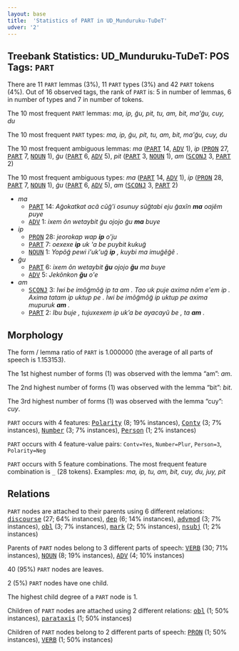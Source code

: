 ```yaml
---
layout: base
title:  'Statistics of PART in UD_Munduruku-TuDeT'
udver: '2'
---
```


## Treebank Statistics: UD_Munduruku-TuDeT: POS Tags: `PART`

There are 11 `PART` lemmas (3%), 11 `PART` types (3%) and 42 `PART` tokens (4%).
Out of 16 observed tags, the rank of `PART` is: 5 in number of lemmas, 6 in number of types and 7 in number of tokens.

The 10 most frequent `PART` lemmas: <em>ma, ip, g̃u, pit, tu, am, bit, ma'g̃u, cuy, du</em>

The 10 most frequent `PART` types:  <em>ma, ip, g̃u, pit, tu, am, bit, ma'g̃u, cuy, du</em>

The 10 most frequent ambiguous lemmas: <em>ma</em> (<tt><a href="myu_tudet-pos-PART.html">PART</a></tt> 14, <tt><a href="myu_tudet-pos-ADV.html">ADV</a></tt> 1), <em>ip</em> (<tt><a href="myu_tudet-pos-PRON.html">PRON</a></tt> 27, <tt><a href="myu_tudet-pos-PART.html">PART</a></tt> 7, <tt><a href="myu_tudet-pos-NOUN.html">NOUN</a></tt> 1), <em>g̃u</em> (<tt><a href="myu_tudet-pos-PART.html">PART</a></tt> 6, <tt><a href="myu_tudet-pos-ADV.html">ADV</a></tt> 5), <em>pit</em> (<tt><a href="myu_tudet-pos-PART.html">PART</a></tt> 3, <tt><a href="myu_tudet-pos-NOUN.html">NOUN</a></tt> 1), <em>am</em> (<tt><a href="myu_tudet-pos-SCONJ.html">SCONJ</a></tt> 3, <tt><a href="myu_tudet-pos-PART.html">PART</a></tt> 2)

The 10 most frequent ambiguous types:  <em>ma</em> (<tt><a href="myu_tudet-pos-PART.html">PART</a></tt> 14, <tt><a href="myu_tudet-pos-ADV.html">ADV</a></tt> 1), <em>ip</em> (<tt><a href="myu_tudet-pos-PRON.html">PRON</a></tt> 28, <tt><a href="myu_tudet-pos-PART.html">PART</a></tt> 7, <tt><a href="myu_tudet-pos-NOUN.html">NOUN</a></tt> 1), <em>g̃u</em> (<tt><a href="myu_tudet-pos-PART.html">PART</a></tt> 6, <tt><a href="myu_tudet-pos-ADV.html">ADV</a></tt> 5), <em>am</em> (<tt><a href="myu_tudet-pos-SCONJ.html">SCONJ</a></tt> 3, <tt><a href="myu_tudet-pos-PART.html">PART</a></tt> 2)


* <em>ma</em>
  * <tt><a href="myu_tudet-pos-PART.html">PART</a></tt> 14: <em>Ag̃okatkat acã cũg̃'i osunuy sũg̃tabi eju g̃axĩn <b>ma</b> oajẽm puye</em>
  * <tt><a href="myu_tudet-pos-ADV.html">ADV</a></tt> 1: <em>ixem õn wetaybit g̃u ojojo g̃u <b>ma</b> buye</em>
* <em>ip</em>
  * <tt><a href="myu_tudet-pos-PRON.html">PRON</a></tt> 28: <em>jeorokap wap <b>ip</b> o'ju</em>
  * <tt><a href="myu_tudet-pos-PART.html">PART</a></tt> 7: <em>oexexe <b>ip</b> uk 'a be puybit kukug̃</em>
  * <tt><a href="myu_tudet-pos-NOUN.html">NOUN</a></tt> 1: <em>Yopõg̃ pewi i'uk'ug̃ <b>ip</b> , kuybi ma imug̃ẽg̃ẽ .</em>
* <em>g̃u</em>
  * <tt><a href="myu_tudet-pos-PART.html">PART</a></tt> 6: <em>ixem õn wetaybit <b>g̃u</b> ojojo <b>g̃u</b> ma buye</em>
  * <tt><a href="myu_tudet-pos-ADV.html">ADV</a></tt> 5: <em>Jekõnkon <b>g̃u</b> o'e</em>
* <em>am</em>
  * <tt><a href="myu_tudet-pos-SCONJ.html">SCONJ</a></tt> 3: <em>Iwi be imõg̃mõg̃ ip ta am . Tao uk puje axima nõm e'em ip . Axima tatam ip uktup pe . Iwi be imõg̃mõg̃ ip uktup pe axima mupuruk <b>am</b> .</em>
  * <tt><a href="myu_tudet-pos-PART.html">PART</a></tt> 2: <em>Ibu buje , tujuxexem ip uk’a be ayacayũ be , ta <b>am</b> .</em>

## Morphology

The form / lemma ratio of `PART` is 1.000000 (the average of all parts of speech is 1.153153).

The 1st highest number of forms (1) was observed with the lemma “am”: <em>am</em>.

The 2nd highest number of forms (1) was observed with the lemma “bit”: <em>bit</em>.

The 3rd highest number of forms (1) was observed with the lemma “cuy”: <em>cuy</em>.

`PART` occurs with 4 features: <tt><a href="myu_tudet-feat-Polarity.html">Polarity</a></tt> (8; 19% instances), <tt><a href="myu_tudet-feat-Contv.html">Contv</a></tt> (3; 7% instances), <tt><a href="myu_tudet-feat-Number.html">Number</a></tt> (3; 7% instances), <tt><a href="myu_tudet-feat-Person.html">Person</a></tt> (1; 2% instances)

`PART` occurs with 4 feature-value pairs: `Contv=Yes`, `Number=Plur`, `Person=3`, `Polarity=Neg`

`PART` occurs with 5 feature combinations.
The most frequent feature combination is `_` (28 tokens).
Examples: <em>ma, ip, tu, am, bit, cuy, du, juy, pit</em>


## Relations

`PART` nodes are attached to their parents using 6 different relations: <tt><a href="myu_tudet-dep-discourse.html">discourse</a></tt> (27; 64% instances), <tt><a href="myu_tudet-dep-dep.html">dep</a></tt> (6; 14% instances), <tt><a href="myu_tudet-dep-advmod.html">advmod</a></tt> (3; 7% instances), <tt><a href="myu_tudet-dep-obl.html">obl</a></tt> (3; 7% instances), <tt><a href="myu_tudet-dep-mark.html">mark</a></tt> (2; 5% instances), <tt><a href="myu_tudet-dep-nsubj.html">nsubj</a></tt> (1; 2% instances)

Parents of `PART` nodes belong to 3 different parts of speech: <tt><a href="myu_tudet-pos-VERB.html">VERB</a></tt> (30; 71% instances), <tt><a href="myu_tudet-pos-NOUN.html">NOUN</a></tt> (8; 19% instances), <tt><a href="myu_tudet-pos-ADV.html">ADV</a></tt> (4; 10% instances)

40 (95%) `PART` nodes are leaves.

2 (5%) `PART` nodes have one child.

The highest child degree of a `PART` node is 1.

Children of `PART` nodes are attached using 2 different relations: <tt><a href="myu_tudet-dep-obl.html">obl</a></tt> (1; 50% instances), <tt><a href="myu_tudet-dep-parataxis.html">parataxis</a></tt> (1; 50% instances)

Children of `PART` nodes belong to 2 different parts of speech: <tt><a href="myu_tudet-pos-PRON.html">PRON</a></tt> (1; 50% instances), <tt><a href="myu_tudet-pos-VERB.html">VERB</a></tt> (1; 50% instances)

